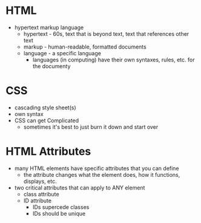 # HTML
- hypertext markup language
    - hypertext - 60s, text that is beyond text, text that references other text
    - markup - human-readable, formatted documents
    - language - a specific language
        - languages (in computing) have their own syntaxes, rules, etc. for the documenty

# CSS
- cascading style sheet(s)
- own syntax
- CSS can get Complicated
    - sometimes it's best to just burn it down and start over

# HTML Attributes
- many HTML elements have specific attributes that you can define
    - the attribute changes what the element does, how it functions, displays, etc.
- two critical attributes that can apply to ANY element
    - class attribute
    - ID attribute
        - IDs supercede classes
        - IDs should be unique
